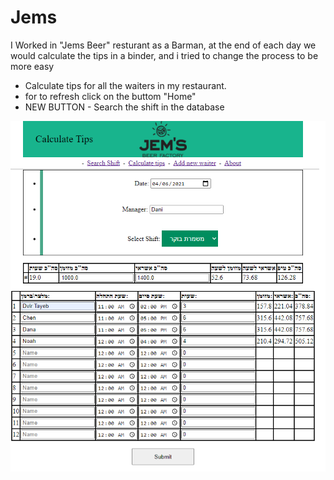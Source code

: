 # Jems
I Worked in "Jems Beer" resturant as a Barman,
at the end of each day we would calculate the tips in a binder,
and i tried to change the process to be more easy
* Calculate tips for all the waiters in my restaurant.
* for to refresh click on the buttom "Home"
* NEW BUTTON - Search the shift  in the database

![example_tips_jems](https://github.com/dvirtayeb/Jems/blob/master/example_tips_jems.png)
